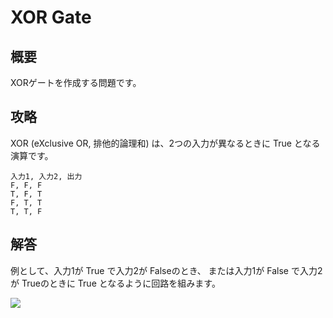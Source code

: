 # XOR Gate

## 概要

XORゲートを作成する問題です。

## 攻略

XOR (eXclusive OR, 排他的論理和) は、2つの入力が異なるときに <span class="T">True</span> となる演算です。

```truth_table
入力1, 入力2, 出力
F, F, F
T, F, T
F, T, T
T, T, F
```

## 解答

<div class="spoiler">

例として、入力1が <span class="T">True</span> で入力2が <span class="F">False</span>のとき、
または入力1が <span class="F">False</span> で入力2が <span class="T">True</span>のときに
<span class="T">True</span> となるように回路を組みます。

![](https://gyazo.com/26dff2fa0da3fbeed55a8756b5209458.png)

</div>